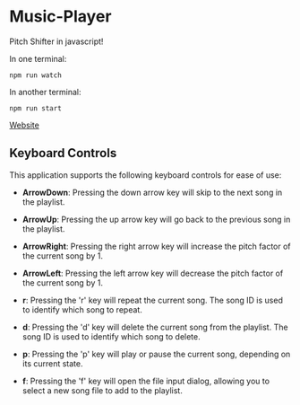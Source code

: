 # Music-Player
Pitch Shifter in javascript!


In one terminal:
```
npm run watch
```

In another terminal:
```
npm run start
```


[Website](https://kennethtrinh.github.io/Music-Player/)


## Keyboard Controls

This application supports the following keyboard controls for ease of use:

- **ArrowDown**: Pressing the down arrow key will skip to the next song in the playlist.

- **ArrowUp**: Pressing the up arrow key will go back to the previous song in the playlist.

- **ArrowRight**: Pressing the right arrow key will increase the pitch factor of the current song by 1.

- **ArrowLeft**: Pressing the left arrow key will decrease the pitch factor of the current song by 1.

- **r**: Pressing the 'r' key will repeat the current song. The song ID is used to identify which song to repeat.

- **d**: Pressing the 'd' key will delete the current song from the playlist. The song ID is used to identify which song to delete.

- **p**: Pressing the 'p' key will play or pause the current song, depending on its current state.

- **f**: Pressing the 'f' key will open the file input dialog, allowing you to select a new song file to add to the playlist.